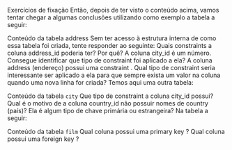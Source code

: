 Exercícios de fixação
Então, depois de ter visto o conteúdo acima, vamos tentar chegar a algumas conclusões utilizando como exemplo a tabela a seguir:

Conteúdo da tabela address
Sem ter acesso à estrutura interna de como essa tabela foi criada, tente responder ao seguinte:
Quais constraints a coluna address_id poderia ter? Por quê?
A coluna city_id é um número. Consegue identificar que tipo de constraint foi aplicado a ela?
A coluna address (endereço) possui uma constraint . Qual tipo de constraint seria interessante ser aplicado a ela para que sempre exista um valor na coluna quando uma nova linha for criada?
Temos aqui uma outra tabela:

Conteúdo da tabela `city`
Que tipo de constraint a coluna city_id possui?
Qual é o motivo de a coluna country_id não possuir nomes de country (país)? Ela é algum tipo de chave primária ou estrangeira?
Na tabela a seguir:

Conteúdo da tabela `film`
Qual coluna possui uma primary key ?
Qual coluna possui uma foreign key ?